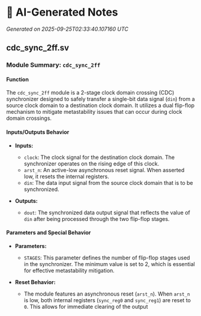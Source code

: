 # 🤖 AI-Generated Notes

_Generated on 2025-09-25T02:33:40.107160 UTC_

## cdc_sync_2ff.sv

### Module Summary: `cdc_sync_2ff`

#### Function
The `cdc_sync_2ff` module is a 2-stage clock domain crossing (CDC) synchronizer designed to safely transfer a single-bit data signal (`din`) from a source clock domain to a destination clock domain. It utilizes a dual flip-flop mechanism to mitigate metastability issues that can occur during clock domain crossings.

#### Inputs/Outputs Behavior
- **Inputs:**
  - `clock`: The clock signal for the destination clock domain. The synchronizer operates on the rising edge of this clock.
  - `arst_n`: An active-low asynchronous reset signal. When asserted low, it resets the internal registers.
  - `din`: The data input signal from the source clock domain that is to be synchronized.

- **Outputs:**
  - `dout`: The synchronized data output signal that reflects the value of `din` after being processed through the two flip-flop stages.

#### Parameters and Special Behavior
- **Parameters:**
  - `STAGES`: This parameter defines the number of flip-flop stages used in the synchronizer. The minimum value is set to 2, which is essential for effective metastability mitigation.

- **Reset Behavior:**
  - The module features an asynchronous reset (`arst_n`). When `arst_n` is low, both internal registers (`sync_reg0` and `sync_reg1`) are reset to `0`. This allows for immediate clearing of the output

